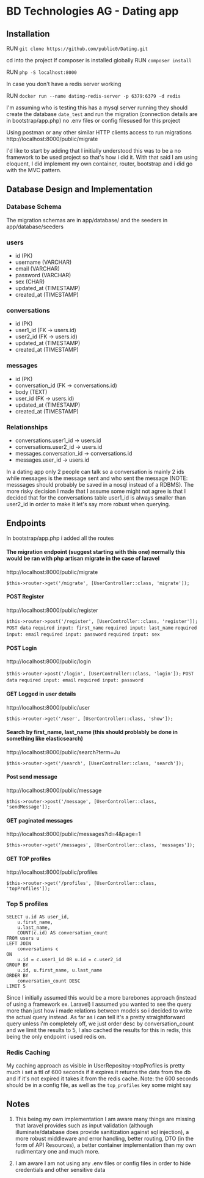 # BD Technologies AG - Dating app

## Installation

RUN ``` git clone https://github.com/public0/Dating.git ```


cd into the project 
If composer is installed globally
RUN ``` composer install ```

RUN ``` php -S localhost:8000 ```

In case you don't have a redis server working

RUN ``` docker run --name dating-redis-server -p 6379:6379 -d redis ```

I'm assuming who is testing this has a mysql server running they should create the database ```date_test``` and run the migration (connection details are in bootstrap/app.php) no .env files or config filesused for this project

Using postman or any other similar HTTP clients access to run migrations
http://localhost:8000/public/migrate

I'd like to start by adding that I initially understood this was to be a no framework to be used project so that's how i did it. With that said I am using eloquent, I did implement my own container, router, bootstrap and i did go with the MVC pattern.

## Database Design and Implementation

### Database Schema 


The migration schemas are in app/database/ and the seeders in app/database/seeders

### users
- id (PK)
- username (VARCHAR)
- email (VARCHAR)
- password (VARCHAR)
- sex (CHAR)
- updated_at (TIMESTAMP)
- created_at (TIMESTAMP)

### conversations
- id (PK)
- user1_id (FK -> users.id)
- user2_id (FK -> users.id)
- updated_at (TIMESTAMP)
- created_at (TIMESTAMP)

### messages
- id (PK)
- conversation_id (FK -> conversations.id)
- body (TEXT)
- user_id (FK -> users.id)
- updated_at (TIMESTAMP)
- created_at (TIMESTAMP)

### Relationships
- conversations.user1_id -> users.id
- conversations.user2_id -> users.id
- messages.conversation_id -> conversations.id
- messages.user_id -> users.id

In a dating app only 2 people can talk so a conversation is mainly 2 ids while messages is the message sent and who sent the message (NOTE: messsages should probably be saved in a nosql instead of a RDBMS). The more risky decision I made that I assume some might not agree is that I decided that for the conversations table user1_id is always smaller than user2_id in order to make it let's say more robust when querying.

## Endpoints

In bootstrap/app.php i added all the routes

#### The migration endpoint (suggest starting with this one) normally this would be ran with php artisan migrate in the case of laravel
http://localhost:8000/public/migrate

``` $this->router->get('/migrate', [UserController::class, 'migrate']); ```

#### POST Register
http://localhost:8000/public/register

``` $this->router->post('/register', [UserController::class, 'register']); ```
`POST data`
`required input: first_name`
`required input: last_name`
`required input: email`
`required input: password`
`required input: sex`

#### POST Login
http://localhost:8000/public/login

``` $this->router->post('/login', [UserController::class, 'login']); ```
`POST data`
`required input: email`
`required input: password`

#### GET Logged in user details
http://localhost:8000/public/user

``` $this->router->get('/user', [UserController::class, 'show']); ```

#### Search by first_name, last_name (this should problably be done in something like elasticsearch)
http://localhost:8000/public/search?term=Ju

``` $this->router->get('/search', [UserController::class, 'search']); ```

#### Post send message
http://localhost:8000/public/message

``` $this->router->post('/message', [UserController::class, 'sendMessage']); ```

#### GET paginated messages 
http://localhost:8000/public/messages?id=4&page=1

``` $this->router->get('/messages', [UserController::class, 'messages']); ```

#### GET TOP profiles 
http://localhost:8000/public/profiles

``` $this->router->get('/profiles', [UserController::class, 'topProfiles']); ```


### Top 5 profiles
```
SELECT u.id AS user_id,
    u.first_name,
    u.last_name,
    COUNT(c.id) AS conversation_count
FROM users u
LEFT JOIN 
    conversations c
ON 
    u.id = c.user1_id OR u.id = c.user2_id
GROUP BY 
    u.id, u.first_name, u.last_name
ORDER BY 
    conversation_count DESC
LIMIT 5
```
Since I initially assumed this would be a more barebones approach (instead of using a framework ex. Laravel) I assumed you wanted to see the query more than just how i made relations between models so i decided to write the actual query instead.
As far as i can tell it's a pretty straightforward query unless i'm completely off, we just order desc by conversation_count and we limit the results to 5, I also cached the results for this in redis, this being the only endpoint i used redis on.

### Redis Caching
My caching approach as visible in UserRepositoy->topProfiles is pretty much i set a ttl of 600 seconds if it expires it returns the data from the db and if it's not expired it takes it from the redis cache. 
Note: the 600 seconds should be in a config file, as well as the `top_profiles` key some might say

## Notes
1. This being my own implementation I am aware many things are missing that laravel provides such as input validation (although illuminate/database does provide sanitization against sql injection), a more robust middleware and error handling, better routing, DTO (in the form of API Resources), a better container implementation than my own rudimentary one and much more.

2. I am aware I am not using any .env files or config files in order to hide credentials and other sensitive data 
